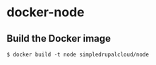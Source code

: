 docker-node
=================

Build the Docker image
----------------------

    $ docker build -t node simpledrupalcloud/node